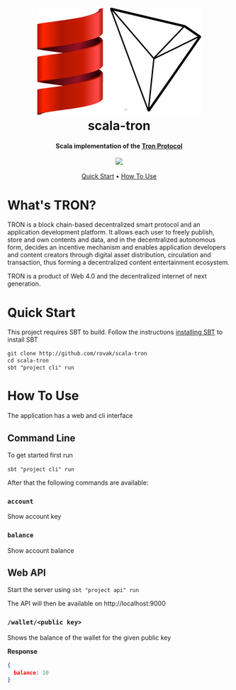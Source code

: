 <h1 align="center">
  <img src="docs/img/scala-tron.png">
  <br>
  scala-tron
  <br>
</h1>

<h4 align="center">
    Scala implementation of the <a href="https://github.com/tronprotocol/wiki/blob/master/Home.md">Tron Protocol</a>
</h4>

<p align="center">
  <a href="https://travis-ci.org/Rovak/scala-tron" target="_blank">
    <img src="https://travis-ci.org/Rovak/scala-tron.svg?branch=master">
  </a>
</p>

<p align="center">
  <a href="#quick-start">Quick Start</a> •
  <a href="#how-to-use">How To Use</a>
</p>


# What's TRON?

TRON is a block chain-based decentralized smart protocol and an application development platform. It allows each user to freely publish, store and own contents and data, and in the decentralized autonomous form, decides an incentive mechanism and enables application developers and content creators through digital asset distribution, circulation and transaction, thus forming a decentralized content entertainment ecosystem.

TRON is a product of Web 4.0 and the decentralized internet of next generation.

# Quick Start

This project requires SBT to build. 
Follow the instructions [installing SBT](http://www.scala-sbt.org/1.0/docs/Setup.html) to install SBT

```
git clone http://github.com/rovak/scala-tron
cd scala-tron
sbt "project cli" run
```


# How To Use

The application has a web and cli interface

## Command Line

To get started first run

`sbt "project cli" run`

After that the following commands are available:

### `account`

Show account key

### `balance`

Show account balance

## Web API

Start the server using `sbt "project api" run`

The API will then be available on http://localhost:9000


### `/wallet/<public key>`

Shows the balance of the wallet for the given public key

__Response__

```json
{
  balance: 10
}
```

